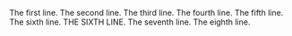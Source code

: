 The first line.
The second line.
The third line.
The fourth line.
The fifth line.
The sixth line.
THE SIXTH LINE.
The seventh line.
The eighth line.
